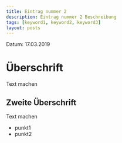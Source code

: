 ```yaml
---
title: Eintrag nummer 2
description: Eintrag nummer 2 Beschreibung
tags: [keyword1, keyword2, keyword3]
layout: posts
---
```


Datum: 17.03.2019

# Überschrift

Text machen

## Zweite Überschrift

Text machen

* punkt1
* punkt2
